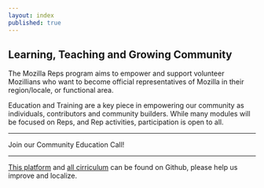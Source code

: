 ```yaml
---
layout: index
published: true
---
```


## Learning, Teaching and Growing Community

The Mozilla Reps program aims to empower and support volunteer Mozillians who want to become official representatives of Mozilla in their region/locale, or functional area.

Education and Training are a key piece in empowering our community as individuals, contributors and community builders.  While many modules will be focused on Reps, and Rep activities, participation is open to all.

<hr>

Join our Community Education Call!  <a target="_blank" href="https://www.google.com/calendar/hosted/mozilla.com/event?action=TEMPLATE&tmeid=aHZoc2M2OXU4dnVtcGVodmVnMWdlajNqbjhfMjAxNTAyMDVUMTcwMDAwWiBlaXJ3aW5AbW96aWxsYS5jb20&tmsrc=eirwin%40mozilla.com"><i class="fa fa-github fa-2x" ></i></a>

<hr>

<i class="fa fa-github fa-2x" ></i> [This platform](https://github.com/emmairwin/reps-edu/) and [all cirriculum](https://github.com/emmairwin/community_cirriculum) can be found on Github, please help us improve and localize.
		
